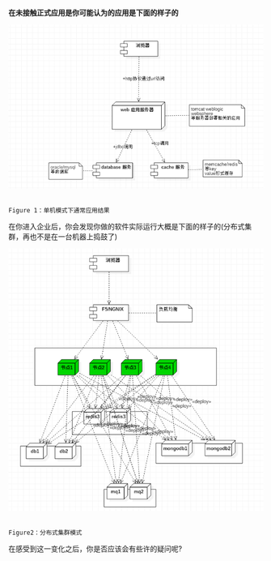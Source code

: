 **在未接触正式应用是你可能认为的应用是下面的样子的**

![](/assets/单机结构.png)

```
                                                                     Figure 1：单机模式下通常应用结果
```

在你进入企业后，你会发现你做的软件实际运行大概是下面的样子的\(分布式集群，再也不是在一台机器上捣鼓了\)

![](/assets/分布式结构.png)

                                                                            Figure2：分布式集群模式

在感受到这一变化之后，你是否应该会有些许的疑问呢?





